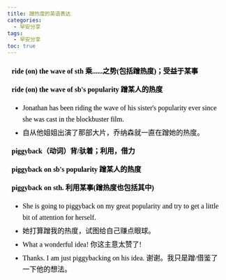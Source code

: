 ```yaml
---
title: 蹭热度的英语表达
categories:
  - 早安分享
tags:
  - 早安分享
toc: true 
---
```



<!-- 
**ride (on) the wave of sth 乘......之势(包括蹭热度)；受益于某事**

**ride (on) the wave of sb's popularity 蹭某人的热度**

- Jonathan has been riding the wave of his sister's popularity ever since she was cast in the blockbuster film.
- 自从他姐姐出演了那部大片，乔纳森就一直在蹭她的热度。

**piggyback（动词）背/驮着；利用，借力**

**piggyback on sb's popularity 蹭某人的热度**

**piggyback on sth. 利用某事(蹭热度也包括其中)**

- She is going to piggyback on my great popularity and try to get a little bit of attention for herself.
- 她打算蹭我的热度，试图给自己赚点眼球。
- What a wonderful idea! 你这主意太赞了!
- Thanks. I am just piggybacking on his idea. 谢谢。我只是蹭/借鉴了一下他的想法。 -->

<section id="nice" data-tool="mdnice编辑器" data-website="https://www.mdnice.com" style="font-size: 16px; color: black; padding: 0 10px; line-height: 1.6; word-spacing: 0px; letter-spacing: 0px; word-break: break-word; word-wrap: break-word; text-align: left; font-family: Optima-Regular, Optima, PingFangSC-light, PingFangTC-light, 'PingFang SC', Cambria, Cochin, Georgia, Times, 'Times New Roman', serif;"><p data-tool="mdnice编辑器" style="font-size: 16px; padding-top: 8px; padding-bottom: 8px; margin: 0; line-height: 26px; color: black;"><strong style="font-weight: bold; color: black;">ride (on) the wave of sth 乘......之势(包括蹭热度)；受益于某事</strong></p>
<p data-tool="mdnice编辑器" style="font-size: 16px; padding-top: 8px; padding-bottom: 8px; margin: 0; line-height: 26px; color: black;"><strong style="font-weight: bold; color: black;">ride (on) the wave of sb's popularity 蹭某人的热度</strong></p>
<ul data-tool="mdnice编辑器" style="margin-top: 8px; margin-bottom: 8px; padding-left: 25px; color: black; list-style-type: disc;">
<li><section style="margin-top: 5px; margin-bottom: 5px; line-height: 26px; text-align: left; color: rgb(1,1,1); font-weight: 500;">Jonathan has been riding the wave of his sister's popularity ever since she was cast in the blockbuster film.</section></li><li><section style="margin-top: 5px; margin-bottom: 5px; line-height: 26px; text-align: left; color: rgb(1,1,1); font-weight: 500;">自从他姐姐出演了那部大片，乔纳森就一直在蹭她的热度。</section></li></ul>
<p data-tool="mdnice编辑器" style="font-size: 16px; padding-top: 8px; padding-bottom: 8px; margin: 0; line-height: 26px; color: black;"><strong style="font-weight: bold; color: black;">piggyback（动词）背/驮着；利用，借力</strong></p>
<p data-tool="mdnice编辑器" style="font-size: 16px; padding-top: 8px; padding-bottom: 8px; margin: 0; line-height: 26px; color: black;"><strong style="font-weight: bold; color: black;">piggyback on sb's popularity 蹭某人的热度</strong></p>
<p data-tool="mdnice编辑器" style="font-size: 16px; padding-top: 8px; padding-bottom: 8px; margin: 0; line-height: 26px; color: black;"><strong style="font-weight: bold; color: black;">piggyback on sth. 利用某事(蹭热度也包括其中)</strong></p>
<ul data-tool="mdnice编辑器" style="margin-top: 8px; margin-bottom: 8px; padding-left: 25px; color: black; list-style-type: disc;">
<li><section style="margin-top: 5px; margin-bottom: 5px; line-height: 26px; text-align: left; color: rgb(1,1,1); font-weight: 500;">She is going to piggyback on my great popularity and try to get a little bit of attention for herself.</section></li><li><section style="margin-top: 5px; margin-bottom: 5px; line-height: 26px; text-align: left; color: rgb(1,1,1); font-weight: 500;">她打算蹭我的热度，试图给自己赚点眼球。</section></li><li><section style="margin-top: 5px; margin-bottom: 5px; line-height: 26px; text-align: left; color: rgb(1,1,1); font-weight: 500;">What a wonderful idea! 你这主意太赞了!</section></li><li><section style="margin-top: 5px; margin-bottom: 5px; line-height: 26px; text-align: left; color: rgb(1,1,1); font-weight: 500;">Thanks. I am just piggybacking on his idea. 谢谢。我只是蹭/借鉴了一下他的想法。</section></li></ul>
</section>